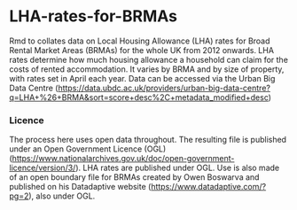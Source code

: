 # LHA-rates-for-BRMAs
Rmd to collates data on Local Housing Allowance (LHA) rates for Broad Rental Market Areas (BRMAs) for the whole UK from 2012 onwards. LHA rates determine how much housing allowance a household can claim for the costs of rented accommodation. It varies by BRMA and by size of property, with rates set in April each year. Data can be accessed via the Urban Big Data Centre (https://data.ubdc.ac.uk/providers/urban-big-data-centre?q=LHA+%26+BRMA&sort=score+desc%2C+metadata_modified+desc)

### Licence
The process here uses open data throughout. The resulting file is published under an Open Government Licence (OGL)  (https://www.nationalarchives.gov.uk/doc/open-government-licence/version/3/). LHA rates are published under OGL. Use is also made of an open boundary file for BRMAs created by Owen Boswarva and published on his Datadaptive website (https://www.datadaptive.com/?pg=2), also under OGL. 
